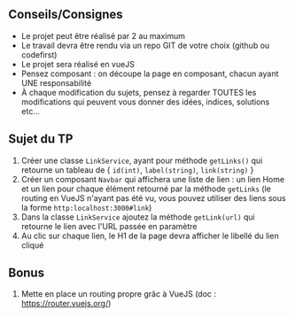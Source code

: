 ## Conseils/Consignes

- Le projet peut être réalisé par 2 au maximum
- Le travail devra être rendu via un repo GIT de votre choix (github ou codefirst)
- Le projet sera réalisé en vueJS
- Pensez composant : on découpe la page en composant, chacun ayant UNE responsabilité
- À chaque modification du sujets, pensez à regarder TOUTES les modifications qui peuvent vous donner des idées, indices, solutions etc...

## Sujet du TP

1) Créer une classe `LinkService`, ayant pour méthode `getLinks()` qui retourne un tableau de { `id(int)`, `label(string)`, `link(string)` }
2) Créer un composant `Navbar` qui affichera une liste de lien : un lien Home et un lien pour chaque élément retourné par la méthode `getLinks` (le routing en VueJS n'ayant pas été vu, vous pouvez utiliser des liens sous la forme `http:localhost:3000#link`)
3) Dans la classe `LinkService` ajoutez la méthode `getLink(url)` qui retourne le lien avec l'URL passée en paramètre
4) Au clic sur chaque lien, le H1 de la page devra afficher le libellé du lien cliqué

## Bonus

1) Mette en place un routing propre grâc à VueJS (doc : https://router.vuejs.org/)
